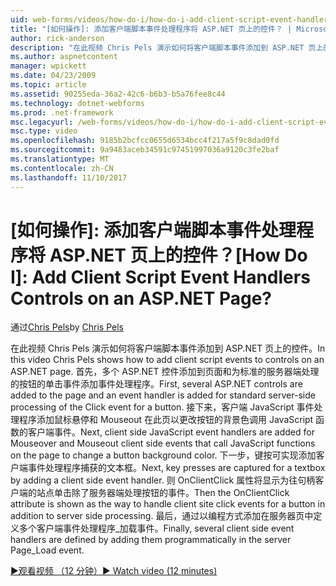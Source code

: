 ```yaml
---
uid: web-forms/videos/how-do-i/how-do-i-add-client-script-event-handlers-controls-on-an-aspnet-page
title: "[如何操作]: 添加客户端脚本事件处理程序将 ASP.NET 页上的控件？ | Microsoft Docs"
author: rick-anderson
description: "在此视频 Chris Pels 演示如何将客户端脚本事件添加到 ASP.NET 页上的控件。 首先，多个 ASP.NET 控件添加到页和 e..."
ms.author: aspnetcontent
manager: wpickett
ms.date: 04/23/2009
ms.topic: article
ms.assetid: 90255eda-36a2-42c6-b6b3-b5a76fee8c44
ms.technology: dotnet-webforms
ms.prod: .net-framework
msc.legacyurl: /web-forms/videos/how-do-i/how-do-i-add-client-script-event-handlers-controls-on-an-aspnet-page
msc.type: video
ms.openlocfilehash: 9185b2bcfcc0655d6534bcc4f217a5f9c8dad0fd
ms.sourcegitcommit: 9a9483aceb34591c97451997036a9120c3fe2baf
ms.translationtype: MT
ms.contentlocale: zh-CN
ms.lasthandoff: 11/10/2017
---
```

<a name="how-do-i-add-client-script-event-handlers-controls-on-an-aspnet-page"></a><span data-ttu-id="c4641-105">[如何操作]: 添加客户端脚本事件处理程序将 ASP.NET 页上的控件？</span><span class="sxs-lookup"><span data-stu-id="c4641-105">[How Do I]: Add Client Script Event Handlers Controls on an ASP.NET Page?</span></span>
====================
<span data-ttu-id="c4641-106">通过[Chris Pels](https://twitter.com/chrispels)</span><span class="sxs-lookup"><span data-stu-id="c4641-106">by [Chris Pels](https://twitter.com/chrispels)</span></span>

<span data-ttu-id="c4641-107">在此视频 Chris Pels 演示如何将客户端脚本事件添加到 ASP.NET 页上的控件。</span><span class="sxs-lookup"><span data-stu-id="c4641-107">In this video Chris Pels shows how to add client script events to controls on an ASP.NET page.</span></span> <span data-ttu-id="c4641-108">首先，多个 ASP.NET 控件添加到页面和为标准的服务器端处理的按钮的单击事件添加事件处理程序。</span><span class="sxs-lookup"><span data-stu-id="c4641-108">First, several ASP.NET controls are added to the page and an event handler is added for standard server-side processing of the Click event for a button.</span></span> <span data-ttu-id="c4641-109">接下来，客户端 JavaScript 事件处理程序添加鼠标悬停和 Mouseout 在此页以更改按钮的背景色调用 JavaScript 函数的客户端事件。</span><span class="sxs-lookup"><span data-stu-id="c4641-109">Next, client side JavaScript event handlers are added for Mouseover and Mouseout client side events that call JavaScript functions on the page to change a button background color.</span></span> <span data-ttu-id="c4641-110">下一步，键按可实现添加客户端事件处理程序捕获的文本框。</span><span class="sxs-lookup"><span data-stu-id="c4641-110">Next, key presses are captured for a textbox by adding a client side event handler.</span></span> <span data-ttu-id="c4641-111">则 OnClientClick 属性将显示为往句柄客户端的站点单击除了服务器端处理按钮的事件。</span><span class="sxs-lookup"><span data-stu-id="c4641-111">Then the OnClientClick attribute is shown as the way to handle client site click events for a button in addition to server side processing.</span></span> <span data-ttu-id="c4641-112">最后，通过以编程方式添加在服务器页中定义多个客户端事件处理程序\_加载事件。</span><span class="sxs-lookup"><span data-stu-id="c4641-112">Finally, several client side event handlers are defined by adding them programmatically in the server Page\_Load event.</span></span>

[<span data-ttu-id="c4641-113">&#9654;观看视频 （12 分钟）</span><span class="sxs-lookup"><span data-stu-id="c4641-113">&#9654; Watch video (12 minutes)</span></span>](https://channel9.msdn.com/Blogs/ASP-NET-Site-Videos/how-do-i-add-client-script-event-handlers-controls-on-an-aspnet-page)
